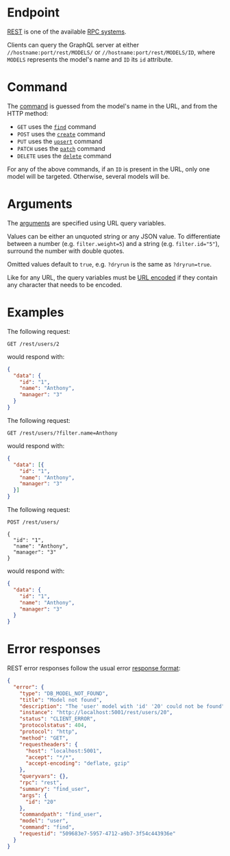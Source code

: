 # Endpoint

[REST](https://en.wikipedia.org/wiki/Representational_state_transfer)
is one of the available [RPC systems](rpc.md).

Clients can query the GraphQL server at either
`//hostname:port/rest/MODELS/` or `//hostname:port/rest/MODELS/ID`, where
`MODELS` represents the model's name and `ID` its `id` attribute.

# Command

The [command](rpc.md#command-and-arguments) is guessed from the model's name
in the URL, and from the HTTP method:
  - `GET` uses the [`find`](crud.md#command-find) command
  - `POST` uses the [`create`](crud.md#command-create) command
  - `PUT` uses the [`upsert`](crud.md#command-upsert) command
  - `PATCH` uses the [`patch`](crud.md#command-patch) command
  - `DELETE` uses the [`delete`](crud.md#command-delete) command

For any of the above commands, if an `ID` is present in the URL, only one
model will be targeted. Otherwise, several models will be.

# Arguments

The [arguments](rpc.md#command-and-arguments) are specified using URL query
variables.

Values can be either an unquoted string or any JSON value. To differentiate
between a number (e.g. `filter.weight=5`) and a string (e.g. `filter.id="5"`),
surround the number with double quotes.

Omitted values default to `true`, e.g. `?dryrun` is the same as `?dryrun=true`.

Like for any URL, the query variables must be
[URL encoded](https://en.wikipedia.org/wiki/Percent-encoding) if they contain
any character that needs to be encoded.

# Examples

The following request:

```HTTP
GET /rest/users/2
```

would respond with:

```json
{
  "data": {
    "id": "1",
    "name": "Anthony",
    "manager": "3"
  }
}
```

The following request:

```HTTP
GET /rest/users/?filter.name=Anthony
```

would respond with:

```json
{
  "data": [{
    "id": "1",
    "name": "Anthony",
    "manager": "3"
  }]
}
```

The following request:

```HTTP
POST /rest/users/

{
  "id": "1",
  "name": "Anthony",
  "manager": "3"
}
```

would respond with:

```json
{
  "data": {
    "id": "1",
    "name": "Anthony",
    "manager": "3"
  }
}
```

# Error responses

REST error responses follow the usual error
[response format](error.md#error-responses-sent-to-clients):

```json
{
  "error": {
    "type": "DB_MODEL_NOT_FOUND",
    "title": "Model not found",
    "description": "The 'user' model with 'id' '20' could not be found",
    "instance": "http://localhost:5001/rest/users/20",
    "status": "CLIENT_ERROR",
    "protocolstatus": 404,
    "protocol": "http",
    "method": "GET",
    "requestheaders": {
      "host": "localhost:5001",
      "accept": "*/*",
      "accept-encoding": "deflate, gzip"
    },
    "queryvars": {},
    "rpc": "rest",
    "summary": "find_user",
    "args": {
      "id": "20"
    },
    "commandpath": "find_user",
    "model": "user",
    "command": "find",
    "requestid": "509683e7-5957-4712-a9b7-3f54c443936e"
  }
}
```
